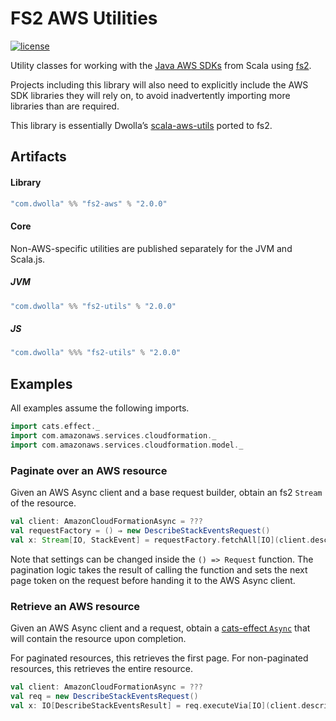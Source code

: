 # FS2 AWS Utilities

[![license](https://img.shields.io/github/license/Dwolla/fs2-aws.svg?style=flat-square)](https://github.com/Dwolla/fs2-aws/blob/master/LICENSE)

Utility classes for working with the [Java AWS SDKs](https://github.com/aws/aws-sdk-java) from Scala using [fs2](https://github.com/functional-streams-for-scala/fs2).

Projects including this library will also need to explicitly include the AWS SDK libraries they will rely on, to avoid inadvertently importing more libraries than are required.

This library is essentially Dwolla’s [scala-aws-utils](https://github.com/Dwolla/scala-aws-utils) ported to fs2.

## Artifacts

#### Library

```scala
"com.dwolla" %% "fs2-aws" % "2.0.0"
```

#### Core

Non-AWS-specific utilities are published separately for the JVM and Scala.js.

##### JVM

```scala
"com.dwolla" %% "fs2-utils" % "2.0.0"
```

##### JS

```scala
"com.dwolla" %%% "fs2-utils" % "2.0.0"
```

## Examples

All examples assume the following imports.

```scala
import cats.effect._
import com.amazonaws.services.cloudformation._
import com.amazonaws.services.cloudformation.model._
```

### Paginate over an AWS resource

Given an AWS Async client and a base request builder, obtain an fs2 `Stream` of the resource.

```scala
val client: AmazonCloudFormationAsync = ???
val requestFactory = () ⇒ new DescribeStackEventsRequest()
val x: Stream[IO, StackEvent] = requestFactory.fetchAll[IO](client.describeStackEventsAsync)(_.getStackEvents.asScala)
```

Note that settings can be changed inside the `() => Request` function. The pagination logic takes the result of calling the function and sets the next page token on the request before handing it to the AWS Async client.

### Retrieve an AWS resource

Given an AWS Async client and a request, obtain a [cats-effect `Async`](https://typelevel.org/cats-effect/typeclasses/async.html) that will contain the resource upon completion.

For paginated resources, this retrieves the first page. For non-paginated resources, this retrieves the entire resource.

```scala
val client: AmazonCloudFormationAsync = ???
val req = new DescribeStackEventsRequest()
val x: IO[DescribeStackEventsResult] = req.executeVia[IO](client.describeStackEventsAsync)
```
